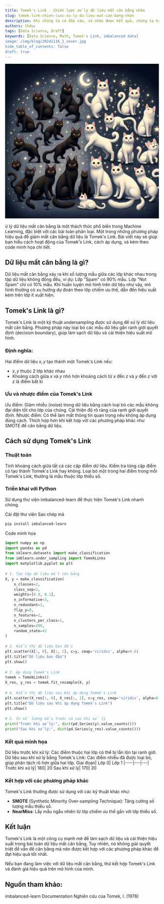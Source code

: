 ```yaml
---
title: Tomek's Link - Chiến lược xử lý dữ liệu mất cân bằng nhãn
slug: tomek-link-chien-luoc-xu-ly-du-lieu-mat-can-bang-nhan
description: Khi chúng ta có đầu vào, và nhận được kết quả, chúng ta hay đánh giá hiệu suất của kết quả xem với đầu vào như thế thì kết quả liệu có tốt không.
authors: lhduc
tags: [Data Science, Draft]
keywords: [Data Science, Math, Tomek's Link, imbalanced data]
image: /img/blog/20241116_1_cover.jpg
hide_table_of_contents: false
draft: true
---
```

![](cover.jfif)

ử lý dữ liệu mất cân bằng là một thách thức phổ biến trong Machine Learning, đặc biệt với các bài toán phân loại. Một trong những phương pháp hiệu quả để giảm mất cân bằng dữ liệu là Tomek's Link. Bài viết này sẽ giúp bạn hiểu cách hoạt động của Tomek's Link, cách áp dụng, và kèm theo code minh họa chi tiết.

## Dữ liệu mất cân bằng là gì?

Dữ liệu mất cân bằng xảy ra khi số lượng mẫu giữa các lớp khác nhau trong tập dữ liệu không đồng đều, ví dụ:
Lớp "Spam" có 90% mẫu.
Lớp "Not Spam" chỉ có 10% mẫu.
Khi huấn luyện mô hình trên dữ liệu như vậy, mô hình thường có xu hướng dự đoán theo lớp chiếm ưu thế, dẫn đến hiệu suất kém trên lớp ít xuất hiện.

## Tomek's Link là gì?
Tomek's Link là một kỹ thuật undersampling được sử dụng để xử lý dữ liệu mất cân bằng. Phương pháp này loại bỏ các mẫu dữ liệu gần ranh giới quyết định (decision boundary), giúp làm sạch dữ liệu và cải thiện hiệu suất mô hình.

### Định nghĩa:
Hai điểm dữ liệu $x, y$ tạo thành một Tomek's Link nếu:
- $x, y$ thuộc 2 lớp khác nhau
- Khoảng cách giữa $x$ và $y$ nhỏ hơn khoảng cách từ $x$ đến $z$ và $y$ đến $z$ với $z$ là điểm bất kì
​
### Ưu và nhược điểm của Tomek's Link
Ưu điểm:
Giảm nhiễu (noise) trong dữ liệu bằng cách loại bỏ các mẫu không đại diện tốt cho lớp của chúng.
Cải thiện độ rõ ràng của ranh giới quyết định.
Nhược điểm:
Có thể làm mất thông tin quan trọng nếu không áp dụng đúng cách.
Thích hợp hơn khi kết hợp với các phương pháp khác như SMOTE để cân bằng dữ liệu.
## Cách sử dụng Tomek's Link

### Thuật toán
Tính khoảng cách giữa tất cả các cặp điểm dữ liệu.
Kiểm tra từng cặp điểm có tạo thành Tomek's Link hay không.
Loại bỏ một trong hai điểm trong mỗi Tomek's Link, thường là mẫu thuộc lớp thiểu số.

### Triển khai với Python
Sử dụng thư viện imbalanced-learn để thực hiện Tomek's Link nhanh chóng.

Cài đặt thư viện
Sao chép mã
```bash
pip install imbalanced-learn
```
Code minh họa

```python
import numpy as np
import pandas as pd
from sklearn.datasets import make_classification
from imblearn.under_sampling import TomekLinks
import matplotlib.pyplot as plt

# 1. Tạo tập dữ liệu mất cân bằng
X, y = make_classification(
    n_classes=2,
    class_sep=2,
    weights=[0.9, 0.1],
    n_informative=3,
    n_redundant=1,
    flip_y=0,
    n_features=2,
    n_clusters_per_class=1,
    n_samples=200,
    random_state=42
)

# 2. Hiển thị dữ liệu ban đầu
plt.scatter(X[:, 0], X[:, 1], c=y, cmap='viridis', alpha=0.6)
plt.title("Dữ liệu ban đầu")
plt.show()

# 3. Áp dụng Tomek's Link
tomek = TomekLinks()
X_res, y_res = tomek.fit_resample(X, y)

# 4. Hiển thị dữ liệu sau khi áp dụng Tomek's Link
plt.scatter(X_res[:, 0], X_res[:, 1], c=y_res, cmap='viridis', alpha=0.6)
plt.title("Dữ liệu sau khi áp dụng Tomek's Link")
plt.show()

# 5. In số lượng mẫu trước và sau khi xử lý
print("Trước khi xử lý:", dict(pd.Series(y).value_counts()))
print("Sau khi xử lý:", dict(pd.Series(y_res).value_counts()))
```
### Kết quả minh họa
Dữ liệu trước khi xử lý:
Các điểm thuộc hai lớp có thể bị lẫn lộn tại ranh giới.
Dữ liệu sau khi xử lý bằng Tomek's Link:
Các điểm nhiễu đã được loại bỏ, giúp phân tách rõ hơn giữa hai lớp.
Giai đoạn|	Lớp 0|	Lớp 1
|----|---|---|
Trước khi xử lý|	180|	20
Sau khi xử lý|	170|	20
### Kết hợp với các phương pháp khác
Tomek's Link thường được sử dụng với các kỹ thuật khác như:

- **SMOTE** (Synthetic Minority Over-sampling Technique): Tăng cường số lượng mẫu thiểu số.
- **NearMiss**: Lấy mẫu ngẫu nhiên từ lớp chiếm ưu thế gần với lớp thiểu số.

## Kết luận
Tomek's Link là một công cụ mạnh mẽ để làm sạch dữ liệu và cải thiện hiệu suất trong bài toán dữ liệu mất cân bằng. Tuy nhiên, nó không giải quyết triệt để vấn đề cân bằng mà nên được kết hợp với các phương pháp khác để đạt hiệu quả tốt nhất.

Nếu bạn đang làm việc với dữ liệu mất cân bằng, thử kết hợp Tomek's Link và đánh giá hiệu quả trên mô hình của mình.

## Nguồn tham khảo:

imbalanced-learn Documentation
Nghiên cứu của Tomek, I. (1976)